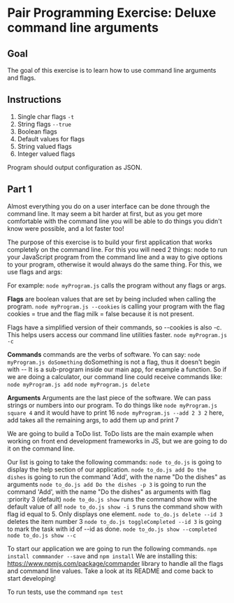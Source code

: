 # Pair Programming Exercise: Deluxe command line arguments

## Goal

The goal of this exercise is to learn how to use command line arguments and flags.

## Instructions

1. Single char flags `-t`
1. String flags `--true`
1. Boolean flags
1. Default values for flags
1. String valued flags
1. Integer valued flags

Program should output configuration as JSON.

## Part 1
Almost everything you do on a user interface can be done through the command line.
It may seem a bit harder at first, but as you get more comfortable with the command
line you will be able to do things you didn't know were possible, and a lot faster
too!

The purpose of this exercise is to build your first application that works completely
on the command line. For this you will need 2 things: node to run your JavaScript
program from the command line and a way to give options to your program, otherwise
it would always do the same thing. For this, we use flags and args:

For example: `node myProgram.js` calls the program without any flags or args.  

**Flags** are boolean values that are set by being included when calling the program.
`node myProgram.js --cookies` is calling your program with the flag cookies
= true and the flag milk = false because it is not present.

Flags have a simplified version of their commands, so --cookies is also -c. This helps
users access our command line utilities faster.
`node myProgram.js -c`

**Commands**  commands are the verbs of software. Yo can say:
`node myProgram.js doSomething` doSomething is not a flag, thus it doesn't begin with --
It is a sub-program inside our main app, for example a function. So if we are doing a
calculator, our command line could receive commands like:
`node myProgram.js add`
`node myProgram.js delete`

**Arguments** Arguments are the last piece of the software. We can pass strings or
numbers into our program. To do things like
`node myProgram.js square 4` and it would have to print 16
`node myProgram.js --add 2 3 2` here, add takes all the remaining args, to add them up
and print 7


We are going to build a ToDo list. ToDo lists are the main example when working on
front end development frameworks in JS, but we are going to do it on the command line.

Our list is going to take the following commands:
`node to_do.js` is going to display the help section of our application.
`node to_do.js add Do the dishes` is going to run the command 'Add', with the
name "Do the dishes" as arguments
`node to_do.js add Do the dishes -p 3`  is going to run the command 'Add', with the
name "Do the dishes" as arguments with flag :priority 3 (default)
`node to_do.js show` runs the command show with the default value of all!
`node to_do.js show -i 5` runs the command show with flag id equal to 5. Only displays
one element.
`node to_do.js delete --id 3` deletes the item number 3
`node to_do.js toggleCompleted --id 3` is going to mark the task with id of --id
 as done.
`node to_do.js show --completed`
`node to_do.js show --c`


To start our application we are going to run the following commands.
`npm install commmander --save` and `npm install` We are installing this:
 https://www.npmjs.com/package/commander library to handle all the flags and
command line values. Take a look at its README and come back to start developing!


To run tests, use the command `npm test`

